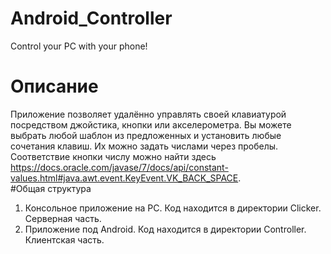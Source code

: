 # Android_Controller
Control your PC with your phone!
# Описание
Приложение позволяет удалённо управлять своей клавиатурой посредством джойстика, кнопки или акселерометра. Вы можете выбрать любой шаблон из предложенных и установить любые сочетания клавиш. Их можно задать числами через пробелы. Соответствие кнопки числу можно найти здесь https://docs.oracle.com/javase/7/docs/api/constant-values.html#java.awt.event.KeyEvent.VK_BACK_SPACE.  
#Общая структура
1. Консольное приложение на PC. Код находится в директории Clicker. Серверная часть.
2. Приложение под Android. Код находится в директории Controller. Клиентская часть.
